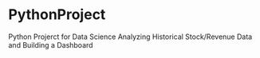 # PythonProject
Python Projerct for Data Science
Analyzing Historical Stock/Revenue Data and Building a Dashboard
